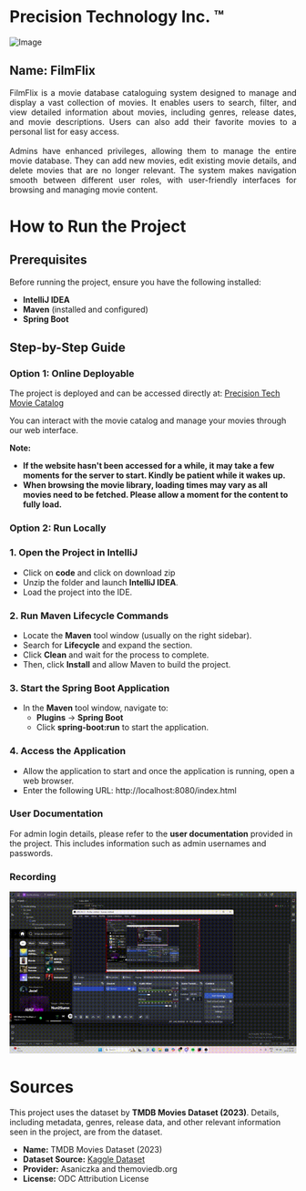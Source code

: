 # Precision Technology Inc. ™

![Image](https://github.com/user-attachments/assets/a1954cca-dbfe-4ded-81a4-0329b46125e4)

## Name: FilmFlix

<div style="text-align: justify;">
FilmFlix is a movie database cataloguing system designed to manage and display a vast collection of movies. It enables users to search, filter, and view detailed information about movies, including genres, release dates, and movie descriptions. Users can also add their favorite movies to a personal list for easy access.
</div>
<br>
<div style="text-align: justify;">
Admins have enhanced privileges, allowing them to manage the entire movie database. They can add new movies, edit existing movie details, and delete movies that are no longer relevant. The system makes navigation smooth between different user roles, with user-friendly interfaces for browsing and managing movie content.
</div>

# How to Run the Project

## Prerequisites
Before running the project, ensure you have the following installed:
- **IntelliJ IDEA**
- **Maven** (installed and configured)
- **Spring Boot**

## Step-by-Step Guide

### Option 1: Online Deployable

The project is deployed and can be accessed directly at: [Precision Tech Movie Catalog](https://precisiontechcollab.onrender.com/index.html)

You can interact with the movie catalog and manage your movies through our web interface.

**Note:**
  - **If the website hasn't been accessed for a while, it may take a few moments for the server to start. Kindly be patient while it wakes up.**
  - **When browsing the movie library, loading times may vary as all movies need to be fetched. Please allow a moment for the content to fully load.**
### Option 2: Run Locally

  ### 1. Open the Project in IntelliJ
  - Click on **code** and click on download zip
  - Unzip the folder and launch **IntelliJ IDEA**.
  - Load the project into the IDE.
  
  ### 2. Run Maven Lifecycle Commands
  - Locate the **Maven** tool window (usually on the right sidebar).
  - Search for **Lifecycle** and expand the section.
  - Click **Clean** and wait for the process to complete.
  - Then, click **Install** and allow Maven to build the project.
  
  ### 3. Start the Spring Boot Application
  - In the **Maven** tool window, navigate to:
    - **Plugins** → **Spring Boot**
    - Click **spring-boot:run** to start the application.
  
  ### 4. Access the Application
  - Allow the application to start and once the application is running, open a web browser.
  - Enter the following URL: http://localhost:8080/index.html

### User Documentation
For admin login details, please refer to the **user documentation** provided in the project. This includes information such as admin usernames and passwords.

### Recording
<p align="center">
  <img src="./iteration1demo.gif"  alt="SetUp Demo"/>
</p>

# Sources 
This project uses the dataset by **TMDB Movies Dataset (2023)**. Details, including metadata, genres, release data, and other relevant information seen in the project, are from the dataset.

- **Name:** TMDB Movies Dataset (2023)
- **Dataset Source:** [Kaggle Dataset](https://www.kaggle.com/datasets/asaniczka/tmdb-movies-dataset-2023-930k-movies)
- **Provider:** Asaniczka and themoviedb.org
- **License:** ODC Attribution License
